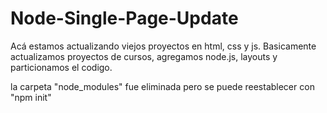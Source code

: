 # Node-Single-Page-Update
Acá estamos actualizando viejos proyectos en html, css y js.
Basicamente actualizamos proyectos de cursos, agregamos node.js, layouts y particionamos el codigo.

la carpeta "node_modules" fue eliminada pero se puede reestablecer con "npm init"
